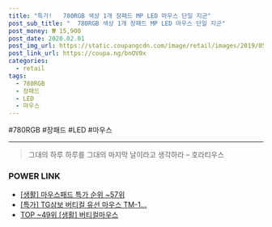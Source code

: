 ```yaml
--- 
title: "특가!   780RGB 색상 1개 장패드 MP LED 마우스 단일 지군" 
post_sub_title: "  780RGB 색상 1개 장패드 MP LED 마우스 단일 지군" 
post_money: ₩ 15,900 
post_date: 2020.02.01 
post_img_url: https://static.coupangcdn.com/image/retail/images/2019/05/31/10/1/899d9c8f-5e1f-4856-a1ac-9761499fcd5c.jpg 
post_link_url: https://coupa.ng/bnOV0x 
categories: 
  - retail 
tags: 
  - 780RGB 
  - 장패드 
  - LED 
  - 마우스 
--- 
```

  #780RGB #장패드 #LED #마우스 
<hr> 

> 그대의 하루 하루를 그대의 마지막 날이라고 생각하라 – 호라티우스 


### POWER LINK

* <a href="https://blog.naver.com/sakai111/221785346092" target="_blank"> [생활] 마우스패드 특가 순위 ~57위</a>
* <a href="https://blog.naver.com/sakai111/221790758702" target="_blank">[특가] TG삼보 버티컬 유선 마우스 TM-1...</a>
* <a href="https://blog.naver.com/an0733/221788377073" target="_blank"> TOP ~49위 [생활] 버티컬마우스</a>
